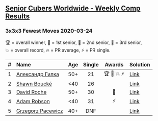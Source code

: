 <style>table {white-space: nowrap;}</style>

## [Senior Cubers Worldwide - Weekly Comp Results](/scw-comp/results/)
### 3x3x3 Fewest Moves 2020-03-24

<span style="white-space: nowrap;">🏆 = overall winner</span>, <span style="white-space: nowrap;">🥇 = 1st senior</span>, <span style="white-space: nowrap;">🥈 = 2nd senior</span>, <span style="white-space: nowrap;">🥉 = 3rd senior</span>, <span style="white-space: nowrap;">💥 = overall record</span>, <span style="white-space: nowrap;">🔥 = PR average</span>, <span style="white-space: nowrap;">⚡ = PR single</span>.

| # | Name | Age | Single | Awards | Solution |
| :--: | :-- | :--: | :--: | :--: | :-- |
| 1 | [Александр Гилка](../../persons/александр_гилка/333fm.md) | 50+ | 21 | 🏆 🥇 💥 ⚡ | [Link](https://www.facebook.com/events/500266387310754/permalink/500800967257296/) |
| 2 | [Shawn Boucké](../../persons/shawn_boucke/333fm.md) | <40 | 26 |  | [Link](https://www.facebook.com/events/500266387310754/permalink/501216437215749/) |
| 3 | [David Roche](../../persons/david_roche/333fm.md) | 50+ | 30 | 🥈 | [Link](https://www.facebook.com/events/500266387310754/permalink/500672650603461/) |
| 4 | [Adam Robson](../../persons/adam_robson/333fm.md) | <40 | 31 | ⚡ | [Link](https://www.facebook.com/events/500266387310754/permalink/501846950486031/) |
| 5 | [Grzegorz Pacewicz](../../persons/grzegorz_pacewicz/333fm.md) | 40+ | DNF |  | [Link](https://www.facebook.com/events/500266387310754/permalink/501735783830481/) |

<!-- Global site tag (gtag.js) - Google Analytics -->
<script async src="https://www.googletagmanager.com/gtag/js?id=UA-86348435-3"></script>
<script>window.dataLayer = window.dataLayer || []; function gtag() {dataLayer.push(arguments);} gtag('js', new Date()); gtag('config', 'UA-86348435-3');</script>
